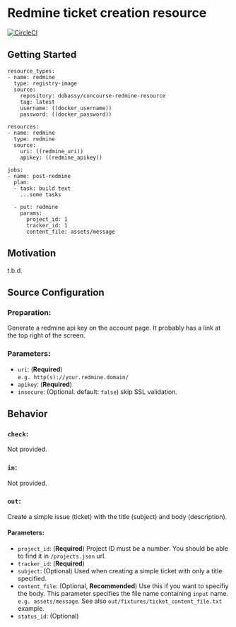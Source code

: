 # Redmine ticket creation resource

[![CircleCI](https://circleci.com/gh/dobassy/concourse-redmine-resource/tree/master.svg?style=svg)](https://circleci.com/gh/dobassy/concourse-redmine-resource/tree/master)

## Getting Started

```
resource_types:
- name: redmine
  type: registry-image
  source:
    repository: dobassy/concourse-redmine-resource
    tag: latest
    username: ((docker_username))
    password: ((docker_password))

resources:
- name: redmine
  type: redmine
  source:
    uri: ((redmine_uri))
    apikey: ((redmine_apikey))

jobs:
- name: post-redmine
  plan:
  - task: build text
    ...some tasks

  - put: redmine
    params:
      project_id: 1
      tracker_id: 1
      content_file: assets/message
```

## Motivation

t.b.d.

## Source Configuration

### Preparation:

Generate a redmine api key on the account page. It probably has a link at the top right of the screen.

### Parameters:

- `uri`: (**Required**)<br>
  `e.g. http(s)://your.redmine.domain/`
- `apikey`: (**Required**)
- `insecure`: (Optional. default: `false`) skip SSL validation.

## Behavior

### `check`:

Not provided.

### `in`:

Not provided.

### `out`:

Create a simple issue (ticket) with the title (subject) and body (description).

#### Parameters:

- `project_id`: (**Required**) Project ID must be a number. You should be able to find it in `/projects.json` url.
- `tracker_id`: (**Required**)
- `subject`: (Optional) Used when creating a simple ticket with only a title specified.
- `content_file`: (Optional, **Recommended**) Use this if you want to specifiy the body. This parameter specifies the file name containing `input` name. `e.g. assets/message`. See also `out/fixtures/ticket_content_file.txt` example.
- `status_id`: (Optional)
